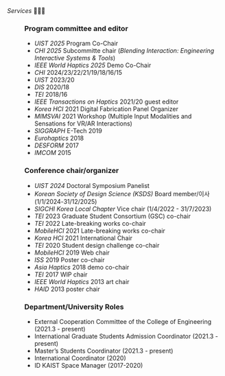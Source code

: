 <dt>
  <i>Services</i> 🙋🏻‍♂️
</dt>
  
<dd>

### Program committee and editor

- _UIST 2025_ Program Co-Chair
- _CHI 2025_ Subcommitte chair (_Blending Interaction: Engineering Interactive Systems & Tools_)
- _IEEE World Haptics 2025_ Demo Co-Chair
- _CHI_ 2024/23/22/21/19/18/16/15
- _UIST_ 2023/20
- _DIS_ 2020/18
- _TEI_ 2018/16
- _IEEE Transactions on Haptics_ 2021/20 guest editor
- _Korea HCI_ 2021 Digital Fabrication Panel Organizer
- _MIMSVAI_ 2021 Workshop (Multiple Input Modalities and Sensations for VR/AR Interactions)
- _SIGGRAPH_ E-Tech 2019
- _Eurohaptics_ 2018
- _DESFORM_ 2017
- _IMCOM_ 2015

### Conference chair/organizer

- _UIST 2024_ Doctoral Symposium Panelist
- _Korean Society of Design Science (KSDS)_ Board member/이사 (1/1/2024-31/12/2025)
- _SIGCHI Korea Local Chapter_ Vice chair (1/4/2022 - 31/7/2023)
- _TEI_ 2023 Graduate Student Consortium (GSC) co-chair
- _TEI_ 2022 Late-breaking works co-chair
- _MobileHCI_ 2021 Late-breaking works co-chair
- _Korea HCI_ 2021 International Chair
- _TEI_ 2020 Student design challenge co-chair
- _MobileHCI_ 2019 Web chair
- _ISS_ 2019 Poster co-chair
- _Asia Haptics_ 2018 demo co-chair
- _TEI_ 2017 WIP chair
- _IEEE World Haptics_ 2013 art chair
- _HAID_ 2013 poster chair

### Department/University Roles

- External Cooperation Committee of the College of Engineering (2021.3 - present)
- International Graduate Students Admission Coordinator (2021.3 - present)
- Master’s Students Coordinator (2021.3 - present)
- International Coordinator (2020)
- ID KAIST Space Manager (2017-2020)

</dd>
